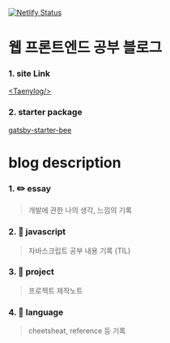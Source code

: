 [![Netlify Status](https://api.netlify.com/api/v1/badges/4c522dc6-ee2f-4471-87d4-d80e176b0a69/deploy-status)](https://app.netlify.com/sites/taeny/deploys)

# 웹 프론트엔드 공부 블로그

### 1. site Link

[\<Taenylog\/\>](https://taeny.dev)

### 2. starter package

[gatsby-starter-bee](https://github.com/JaeYeopHan/gatsby-starter-bee)

# blog description

### 1. :pencil2: essay

> 개발에 관한 나의 생각, 느낌의 기록

### 2. :closed_book: javascript

> 자바스크립트 공부 내용 기록 (TIL)

### 3. 🔮 project

> 프로젝트 제작노트

### 4. 🤖 language

> cheetsheat, reference 등 기록
